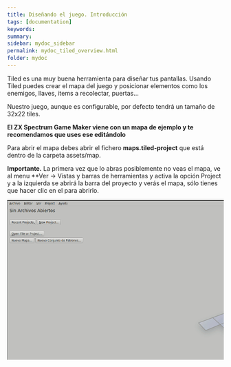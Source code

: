 ```yaml
---
title: Diseñando el juego. Introducción
tags: [documentation]
keywords:
summary: 
sidebar: mydoc_sidebar
permalink: mydoc_tiled_overview.html
folder: mydoc
---
```


Tiled es una muy buena herramienta para diseñar tus pantallas. Usando Tiled puedes crear el mapa del juego y posicionar elementos como los enemigos, llaves, items a recolectar, puertas...

Nuestro juego, aunque es configurable, por defecto tendrá un tamaño de 32x22 tiles.

**El ZX Spectrum Game Maker viene con un mapa de ejemplo y te recomendamos que uses ese editándolo**

Para abrir el mapa debes abrir el fichero **maps.tiled-project** que está dentro de la carpeta assets/map.

**Importante.** La primera vez que lo abras posiblemente no veas el mapa, ve al menu **Ver -> Vistas y barras de herramientas y activa la opción Project y a la izquierda se abrirá la barra del proyecto y verás el mapa, sólo tienes que hacer clic en el para abrirlo.


![](images/open_project.gif)
